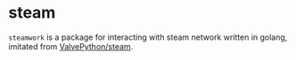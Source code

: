 # steam
`steamwork` is a package for interacting with steam network written in golang, imitated from [ValvePython/steam](https://github.com/ValvePython/steam).

